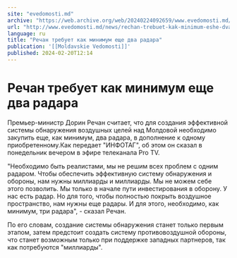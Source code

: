 ```yaml
---
site: "evedomosti.md"
archive: "https://web.archive.org/web/20240224092659/www.evedomosti.md/news/rechan-trebuet-kak-minimum-eshe-dva-radara"
url: "http://www.evedomosti.md/news/rechan-trebuet-kak-minimum-eshe-dva-radara"
language: ru
title: "Речан требует как минимум еще два радара"
publication: '[[Moldavskie Vedomosti]]'
published: 2024-02-20T12:14
---
```


# Речан требует как минимум еще два радара

Премьер-министр Дорин Речан считает, что для создания эффективной системы обнаружения воздушных целей над Молдовой необходимо закупить еще, как минимум, два радара, в дополнение к одному приобретенному.Как передает "ИНФОТАГ", об этом он сказал в понедельник вечером в эфире телеканала Pro TV.

"Необходимо быть реалистами, мы не решим всех проблем с одним радаром. Чтобы обеспечить эффективную систему обнаружения и обороны, нам нужны миллиарды и миллиарды. Мы не можем себе этого позволить. Мы только в начале пути инвестирования в оборону. У нас есть радар. Но для того, чтобы полностью покрыть воздушное пространство, нам нужны еще радары. И для этого, необходимо, как минимум, три радара", - сказал Речан.

По его словам, создание системы обнаружения станет только первым этапом, затем предстоит создать систему противовоздушной обороны, что станет возможным только при поддержке западных партнеров, так как потребуются "миллиарды".